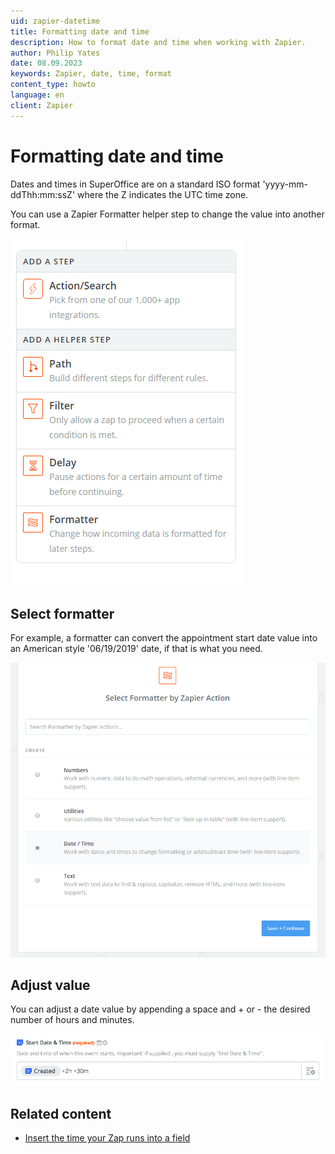 ```yaml
---
uid: zapier-datetime
title: Formatting date and time
description: How to format date and time when working with Zapier.
author: Philip Yates
date: 08.09.2023
keywords: Zapier, date, time, format
content_type: howto
language: en
client: Zapier
---
```


# Formatting date and time

Dates and times in SuperOffice are on a standard ISO format 'yyyy-mm-ddThh:mm:ssZ' where the Z indicates the UTC time zone.

You can use a Zapier Formatter helper step to change the value into another format.

![Action/Search -screenshot][img1]

## Select formatter

For example, a formatter can convert the appointment start date value into an American style '06/19/2019' date, if that is what you need.

![Select Formatter by Zapier Action -screenshot][img2]

## Adjust value

You can adjust a date value by appending a space and + or - the desired number of hours and minutes.

![Start Date and Time -screenshot][img3]

## Related content

* [Insert the time your Zap runs into a field][1]

<!-- Referenced links -->
[1]: https://help.zapier.com/hc/en-us/articles/8496275717261#adjusting-dates-and-times

<!-- Referenced images -->
[img1]:media/add-step.png
[img2]:media/select-formatter.png
[img3]:media/start-dt.png
